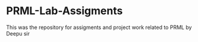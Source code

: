 # PRML-Lab-Assigments
This was the repository for assigments and project work related to PRML by Deepu sir
